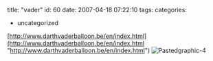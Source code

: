 title: "vader"
id: 60
date: 2007-04-18 07:22:10
tags: 
categories: 
- uncategorized

[http://www.darthvaderballoon.be/en/index.html](http://www.darthvaderballoon.be/en/index.html "http://www.darthvaderballoon.be/en/index.html")
![Pastedgraphic-4](http://www.chesnok.com/daily/wp-content/uploads/2007/06/pastedGraphic-4.tiff)
